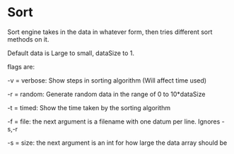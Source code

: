 # Sort

Sort engine takes in the data in whatever form, then tries different sort methods on it.

Default data is Large to small, dataSize to 1.

flags are:

-v = verbose: Show steps in sorting algorithm (Will affect time used)

-r = random: Generate random data in the range of 0 to 10*dataSize

-t = timed: Show the time taken by the sorting algorithm

-f = file: the next argument is a filename with one datum per line. Ignores -s,-r

-s = size: the next argument is an int for how large the data array should be